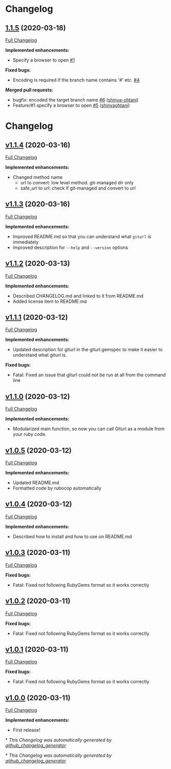 # Changelog

## [1.1.5](https://github.com/shinyaohtani/giturl/tree/1.1.5) (2020-03-18)

[Full Changelog](https://github.com/shinyaohtani/giturl/compare/v1.1.4...1.1.5)

**Implemented enhancements:**

- Specify a browser to open [\#1](https://github.com/shinyaohtani/giturl/issues/1)

**Fixed bugs:**

- Encoding is required if the branch name contains '\#' etc. [\#4](https://github.com/shinyaohtani/giturl/issues/4)

**Merged pull requests:**

- bugfix: encoded the target branch name [\#6](https://github.com/shinyaohtani/giturl/pull/6) ([shinya-ohtani](https://github.com/shinya-ohtani))
- Feature/\#1 specify a browser to open [\#5](https://github.com/shinyaohtani/giturl/pull/5) ([shinyaohtani](https://github.com/shinyaohtani))

# Changelog

## [v1.1.4](https://github.com/shinyaohtani/giturl/tree/v1.1.4) (2020-03-16)

[Full Changelog](https://github.com/shinyaohtani/giturl/compare/v1.1.3...v1.1.4)

**Implemented enhancements:**

- Changed method name
  - url to convert:  low level method. git-managed dir only
  - safe_url to url: check if git-managed and convert to url

## [v1.1.3](https://github.com/shinyaohtani/giturl/tree/v1.1.3) (2020-03-16)

[Full Changelog](https://github.com/shinyaohtani/giturl/compare/v1.1.2...v1.1.3)

**Implemented enhancements:**

- Improved README.md so that you can understand what `giturl` is immediately
- Improved description for `--help` and `--version` options

## [v1.1.2](https://github.com/shinyaohtani/giturl/tree/v1.1.2) (2020-03-13)

[Full Changelog](https://github.com/shinyaohtani/giturl/compare/v1.1.1...v1.1.2)

**Implemented enhancements:**

- Described CHANGELOG.md and linked to it from README.md
- Added license item to README.md

## [v1.1.1](https://github.com/shinyaohtani/giturl/tree/v1.1.1) (2020-03-12)

[Full Changelog](https://github.com/shinyaohtani/giturl/compare/v1.1.0...v1.1.1)

**Implemented enhancements:**

- Updated description for giturl in the giturl.gemspec to make it easier to understand what giturl is.

**Fixed bugs:**

- Fatal: Fixed an issue that giturl could not be run at all from the command line 

## [v1.1.0](https://github.com/shinyaohtani/giturl/tree/v1.1.0) (2020-03-12)

[Full Changelog](https://github.com/shinyaohtani/giturl/compare/v1.0.5...v1.1.0)

**Implemented enhancements:**

- Modularized main function, so now you can call Giturl as a module from your ruby code.

## [v1.0.5](https://github.com/shinyaohtani/giturl/tree/v1.0.5) (2020-03-12)

[Full Changelog](https://github.com/shinyaohtani/giturl/compare/v1.0.4...v1.0.5)

**Implemented enhancements:**

- Updated README.md
- Formatted code by rubocop automatically

## [v1.0.4](https://github.com/shinyaohtani/giturl/tree/v1.0.4) (2020-03-12)

[Full Changelog](https://github.com/shinyaohtani/giturl/compare/v1.0.3...v1.0.4)

**Implemented enhancements:**

- Described how to install and how to use on README.md

## [v1.0.3](https://github.com/shinyaohtani/giturl/tree/v1.0.3) (2020-03-11)

[Full Changelog](https://github.com/shinyaohtani/giturl/compare/v1.0.2...v1.0.3)

**Fixed bugs:**

- Fatal: Fixed not following RubyGems format so it works correctly

## [v1.0.2](https://github.com/shinyaohtani/giturl/tree/v1.0.2) (2020-03-11)

[Full Changelog](https://github.com/shinyaohtani/giturl/compare/v1.0.1...v1.0.2)

**Fixed bugs:**

- Fatal: Fixed not following RubyGems format so it works correctly

## [v1.0.1](https://github.com/shinyaohtani/giturl/tree/v1.0.1) (2020-03-11)

[Full Changelog](https://github.com/shinyaohtani/giturl/compare/v1.0.0...v1.0.1)

**Fixed bugs:**

- Fatal: Fixed not following RubyGems format so it works correctly

## [v1.0.0](https://github.com/shinyaohtani/giturl/tree/v1.0.0) (2020-03-11)

[Full Changelog](https://github.com/shinyaohtani/giturl/compare/65c0df17e303408e2c8752b70b706ef3595f0b49...v1.0.0)

**Implemented enhancements:**

- First release!


\* *This Changelog was automatically generated by [github_changelog_generator](https://github.com/github-changelog-generator/github-changelog-generator)*


\* *This Changelog was automatically generated by [github_changelog_generator](https://github.com/github-changelog-generator/github-changelog-generator)*
